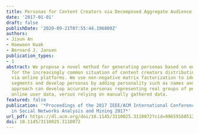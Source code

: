 ```yaml
---
title: Personas for Content Creators via Decomposed Aggregate Audience Statistics
date: '2017-01-01'
draft: false
publishDate: '2020-09-21T07:55:44.196800Z'
authors:
- Jisun An
- Haewoon Kwak
- Bernard J. Jansen
publication_types:
- 1
abstract: We propose a novel method for generating personas based on online user data
  for the increasingly common situation of content creators distributing products
  via online platforms. We use non-negative matrix factorization to identify user
  segments and develop personas by adding personality such as names and photos. Our
  approach can develop accurate personas representing real groups of people using
  online user data, versus relying on manually gathered data.
featured: false
publication: '*Proceedings of the 2017 IEEE/ACM International Conference on Advances
  in Social Networks Analysis and Mining 2017*'
url_pdf: https://dl.acm.org/doi/10.1145/3110025.3110072?cid=99659160512
doi: 10.1145/3110025.3110072
---
```


